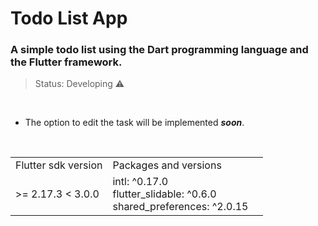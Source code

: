 # Todo List App


### A simple todo list using the Dart programming language and the Flutter framework.

> Status: Developing ⚠️

<br>

- The option to edit the task will be implemented ***soon***.

<br>

<table>
    <tr> 
        <td>
            Flutter sdk version
        </td>
        <td>
            Packages and versions
        <td>
    </tr>
    <tr>
        <td>
            >= 2.17.3 < 3.0.0
        </td>
        <td>
            intl: ^0.17.0 <br>
            flutter_slidable: ^0.6.0 <br>
            shared_preferences: ^2.0.15 <br>
        </td>
    </tr>
</table>